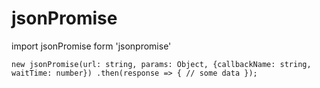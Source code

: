# jsonPromise
import jsonPromise form 'jsonpromise'

`new jsonPromise(url: string, params: Object, {callbackName: string, waitTime: number})
    .then(response => {
        // some data
    });`
